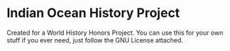 # Indian Ocean History Project
Created for a World History Honors Project. You can use this for your own stuff if you ever need, just follow the GNU License attached.
